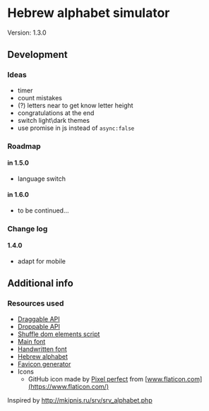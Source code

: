 # Hebrew alphabet simulator

Version: 1.3.0

## Development

### Ideas

- timer
- count mistakes
- (?) letters near to get know letter height
- congratulations at the end
- switch light\dark themes
- use promise in js instead of `async:false`

### Roadmap

#### in 1.5.0

- language switch

#### in 1.6.0

- to be continued...

### Change log

#### 1.4.0

- adapt for mobile

## Additional info

### Resources used

- [Draggable API](https://api.jqueryui.com/draggable/)
- [Droppable API](https://api.jqueryui.com/droppable/)
- [Shuffle dom elements script](https://css-tricks.com/snippets/jquery/shuffle-dom-elements/)
- [Main font](https://fonts.google.com/specimen/Rubik?query=rubik)
- [Handwritten font](https://alefalefalef.co.il/en/resources/פונטים-בחינם/)
- [Hebrew alphabet](https://en.wikipedia.org/wiki/Hebrew_alphabet)
- [Favicon generator](https://favicon.io/)
- Icons
    - GitHub icon made by [Pixel perfect](https://www.flaticon.com/authors/pixel-perfect) from [www.flaticon.com](https://www.flaticon.com/)

Inspired by <http://mkipnis.ru/srv/srv_alphabet.php>

